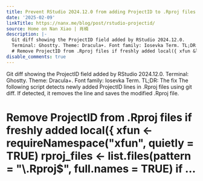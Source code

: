 ```yaml
---
title: Prevent RStudio 2024.12.0 from adding ProjectID to .Rproj files
date: '2025-02-09'
linkTitle: https://nanx.me/blog/post/rstudio-projectid/
source: Home on Nan Xiao | 肖楠
description: |-
  Git diff showing the ProjectID field added by RStudio 2024.12.0.
  Terminal: Ghostty. Theme: Dracula+. Font family: Iosevka Term. TL;DR: The fix The following script detects newly added ProjectID lines in .Rproj files using git diff. If detected, it removes the line and saves the modified .Rproj file.
  # Remove ProjectID from .Rproj files if freshly added local({ xfun &lt;- requireNamespace(&quot;xfun&quot;, quietly = TRUE) rproj_files &lt;- list.files(pattern = &quot;\\.Rproj$&quot;, full.names = TRUE) if ...
disable_comments: true
---
```

Git diff showing the ProjectID field added by RStudio 2024.12.0.
Terminal: Ghostty. Theme: Dracula+. Font family: Iosevka Term. TL;DR: The fix The following script detects newly added ProjectID lines in .Rproj files using git diff. If detected, it removes the line and saves the modified .Rproj file.
# Remove ProjectID from .Rproj files if freshly added local({ xfun &lt;- requireNamespace(&quot;xfun&quot;, quietly = TRUE) rproj_files &lt;- list.files(pattern = &quot;\\.Rproj$&quot;, full.names = TRUE) if ...
